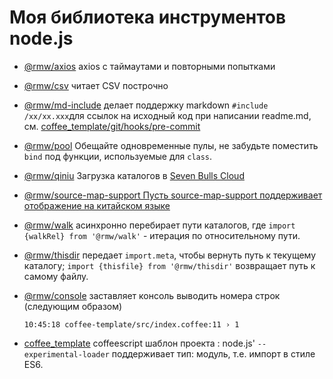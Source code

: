 # Моя библиотека инструментов node.js

* [@rmw/axios](//www.npmjs.com/package/@rmw/axios) axios с таймаутами и повторными попытками
* [@rmw/csv](//www.npmjs.com/package/@rmw/csv) читает CSV построчно
* [@rmw/md-include](//www.npmjs.com/package/@rmw/console) делает поддержку markdown `#include /xx/xx.xxx`для ссылок на исходный код при написании readme.md, см. [coffee_template/git/hooks/pre-commit](//github.com/rmw-lib/coffee_template/blob/master/.direnv/git/hooks/pre-commit)
* [@rmw/pool](//www.npmjs.com/package/@rmw/pool) Обещайте одновременные пулы, не забудьте поместить `bind` под функции, используемые для `class`.
* [@rmw/qiniu](//www.npmjs.com/package/@rmw/qiniu) Загрузка каталогов в [Seven Bulls Cloud](//www.qiniu.com)
* [@rmw/source-map-support Пусть source-map-support поддерживает отображение на китайском языке](//github.com/evanw/node-source-map-support/issues/301)
* [@rmw/walk](//www.npmjs.com/package/@rmw/walk) асинхронно перебирает пути каталогов, где `import {walkRel} from '@rmw/walk'` - итерация по относительному пути.
* [@rmw/thisdir](//www.npmjs.com/package/@rmw/walk) передает `import.meta`, чтобы вернуть путь к текущему каталогу; `import {thisfile} from '@rmw/thisdir'` возвращает путь к самому файлу.
* [@rmw/console](//www.npmjs.com/package/@rmw/console) заставляет консоль выводить номера строк (следующим образом)
  
  ```
  10:45:18 coffee-template/src/index.coffee:11 › 1
  ```
  
* [coffee_template](//github.com/rmw-lib/coffee_template) coffeescript шаблон проекта : node.js' `--experimental-loader` поддерживает тип: модуль, т.е. импорт в стиле ES6.